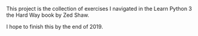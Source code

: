 This project is the collection of exercises I navigated in the Learn Python 3 the Hard Way book by Zed Shaw. 

I hope to finish this by the end of 2019. 
